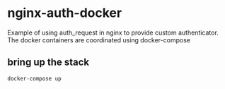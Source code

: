 # nginx-auth-docker

Example of using auth_request in nginx to provide custom authenticator. The docker containers are coordinated using docker-compose

## bring up the stack
```
docker-compose up
```
